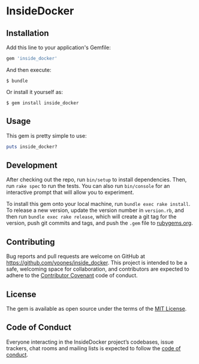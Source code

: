 # InsideDocker

## Installation

Add this line to your application's Gemfile:

```ruby
gem 'inside_docker'
```

And then execute:

    $ bundle

Or install it yourself as:

    $ gem install inside_docker

## Usage

This gem is pretty simple to use:

```ruby
puts inside_docker?
```

## Development

After checking out the repo, run `bin/setup` to install dependencies. Then, run `rake spec` to run the tests. You can also run `bin/console` for an interactive prompt that will allow you to experiment.

To install this gem onto your local machine, run `bundle exec rake install`. To release a new version, update the version number in `version.rb`, and then run `bundle exec rake release`, which will create a git tag for the version, push git commits and tags, and push the `.gem` file to [rubygems.org](https://rubygems.org).

## Contributing

Bug reports and pull requests are welcome on GitHub at https://github.com/yoones/inside_docker. This project is intended to be a safe, welcoming space for collaboration, and contributors are expected to adhere to the [Contributor Covenant](http://contributor-covenant.org) code of conduct.

## License

The gem is available as open source under the terms of the [MIT License](https://opensource.org/licenses/MIT).

## Code of Conduct

Everyone interacting in the InsideDocker project’s codebases, issue trackers, chat rooms and mailing lists is expected to follow the [code of conduct](https://github.com/yoones/inside_docker/blob/master/CODE_OF_CONDUCT.md).
